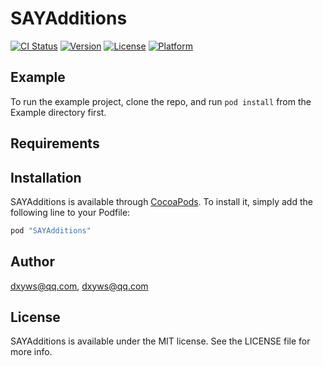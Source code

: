 # SAYAdditions

[![CI Status](http://img.shields.io/travis/dxyws@qq.com/SAYAdditions.svg?style=flat)](https://travis-ci.org/dxyws@qq.com/SAYAdditions)
[![Version](https://img.shields.io/cocoapods/v/SAYAdditions.svg?style=flat)](http://cocoapods.org/pods/SAYAdditions)
[![License](https://img.shields.io/cocoapods/l/SAYAdditions.svg?style=flat)](http://cocoapods.org/pods/SAYAdditions)
[![Platform](https://img.shields.io/cocoapods/p/SAYAdditions.svg?style=flat)](http://cocoapods.org/pods/SAYAdditions)

## Example

To run the example project, clone the repo, and run `pod install` from the Example directory first.

## Requirements

## Installation

SAYAdditions is available through [CocoaPods](http://cocoapods.org). To install
it, simply add the following line to your Podfile:

```ruby
pod "SAYAdditions"
```

## Author

dxyws@qq.com, dxyws@qq.com

## License

SAYAdditions is available under the MIT license. See the LICENSE file for more info.
